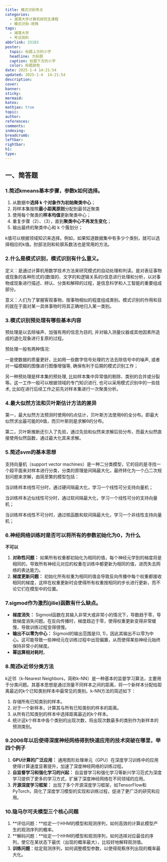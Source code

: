 ```yaml
---
title: 模式识别考点
categories:
  - 湘潭大学计算机研究生课程
  - 模式识别-陈殊
tags:
  - 湘潭大学
  - 考试资料
abbrlink: 33183
poster:
  topic: 标题上方的小字
  headline: 大标题
  caption: 标题下方的小字
  color: 标题颜色
date: 2025-1-4 14:21:54
updated: 2025-1-4  14:21:54
description:
cover:
banner:
sticky:
mermaid:
katex:
mathjax: true
topic:
author:
references:
comments:
indexing:
breadcrumb:
leftbar:
rightbar:
h1:
type:
---
```

## 一、简答题

### 1.简述kmeans基本步骤，参数k如何选择。 ###

1. 从数据中**选择 k 个对象作为初始聚类中心**；
2. 将样本集按照**最小距离原则**分配到最邻近聚类
3. 使用每个聚类的**样本均值**更新聚类中心；
4. 重复步骤（2）、（3），直到**聚类中心不再发生变化**；
5. 输出最终的聚类中心和 k 个簇划分；



k值可以根据领域知识来选择。例如，如果知道数据集中有多少个类别，就可以选择相应的k值。肘部法则和轮廓系数法也是常用的方法。



### 2.什么是模式识别，模式识别有什么意义。  ###

定义：是通过计算机用数学技术方法来研究模式的自动处理和判读。是对表征事物或现象的各种形式的(数值的、文字的和逻辑关系的)信息进行处理和分析，以对事物或现象进行描述、辨认、分类和解释的过程，是信息科学和人工智能的重要组成部分。

意义：人们为了掌握客观事物，按事物相似的程度组成类别。模式识别的作用和目的就在于面对某一具体事物时将其正确地归入某一类别。



### 3.模式识别预处理有哪些基本内容  ###

预处理是以去除噪声、加强有用的信息为目的, 并对输入测量仪器或其他因素所造成的退化现象进行复原的过程。

预处理一般有两种情况:

一是使数据的质量更好，比如用一些数字信号处理的方法去除信号中的噪声, 或者对一幅模糊的图像进行图像增强等, 确保有利于后期的模式识别工作；

另一种预处理是样本集的预处理, 比如样本集中异常值的剔除、类别的合并或分裂等。这一工作一般可以根据领域的专门知识进行, 也可以采用模式识别中的一些技术, 比如在进行后续工作之前先对样本集进行一次聚类分析。



### 4.最大似然方法和贝叶斯估计方法的差异

第一，最大似然方法预测时使用θ的点估计，贝叶斯方法使用θ的全分布。即最大似然求出最可能的θ值，而贝叶斯则是求解θ的分布。

第二，贝叶斯推断还引入了先验，通过先验和似然来求解后验分布，而最大似然直接使用似然函数，通过最大化其来求解。



### 5.简述svm的基本思想

支持向量机（support vector machines）是一种二分类模型，它的目的是寻找一个超平面来对样本进行分类，分类的原理是间隔最大化，最终转化为一个凸二次规划问题来求解，由简至繁的模型包括：

当训练样本线性可分时，通过硬间隔最大化，学习一个线性可分支持向量机；

当训练样本近似线性可分时，通过软间隔最大化，学习一个线性可分的支持向量机；

当训练样本线性不可分时，通过核函数和软间隔最大化，学习一个非线性支持向量机；



### 6.神经网络训练时是否可以将所有的参数初始化为0，为什么

**不可以**

1. **对称性问题：** 如果所有权重都初始化为相同的值，每个神经元学到的梯度将是相同的，导致所有神经元对应的权重在训练中都更新为相同的值，进而失去网络的表达能力。
2. **梯度更新问题：** 初始化所有权重为相同的值会导致反向传播中每个权重都接收相同的梯度，这样在权重更新时会使得所有权重按相同的步长进行更新，而不论它们在模型中的位置。



###  7.sigmod作为激烈(jilie)函数有什么缺点。

- **梯度消失：** Sigmoid函数在其输入非常大或非常小的情况下，导数趋于零，导致梯度消失问题。在反向传播时，梯度趋近于零，使得权重更新变得非常缓慢，导致训练过程变得很慢。
- **输出不以零为中心：** Sigmoid的输出范围是(0, 1)，因此其输出不以零为中心。这可能导致一些神经元在训练过程中出现偏置，从而使得某些神经元始终保持非常小的梯度。
- **幂运算相对耗时**。



### 8.简述k近邻分类方法

k近邻（k-Nearest Neighbors，简称k-NN）是一种基本的监督学习算法，主要用于分类问题。其基本思想是通过测量不同样本之间的距离，将一个新样本分配给距离最近的k个已知类别样本中最常见的类别。k-NN方法的简述如下：

1. 存储所有已知类别的样本。
2. 对于一个新样本，计算其与所有已知类别的样本的距离。
3. 从所有已知类别的样本中选择距离最近的k个样本。
4. 统计这k个样本中各个类别的出现次数，将出现次数最多的类别作为新样本的预测类别。



### 9.2006年以后使得深度神经网络得到快速应用的技术突破在哪里，举四个例子

1. **GPU计算的广泛应用：** 通用图形处理单元（GPU）在深度学习训练中的应用使得计算速度显著提升，加速了深度神经网络的训练过程。
2. **自监督学习和强化学习的兴起：** 自监督学习和强化学习等新兴学习范式为深度学习提供了更多的学习方式，扩展了深度神经网络在不同领域的应用。
3. **开源深度学习框架：** 出现了多个开源深度学习框架，如TensorFlow和PyTorch，简化了深度学习模型的实现和训练过程，促进了更广泛的研究和应用。



### 10.隐马尔可夫模型三个核心问题

1. **评估问题：**给定一个HHM的模型和观测序列，如何高效的计算此模型产生的观测序列的概率。
2. **解码问题：**给定一个HHM的模型和观测序列，如何选择对应最佳的序列，使它在某状态下最优（出现的概率最大），比较好地解释观测值。
3. **训练问题**：给定观测序列，如何调整模型参数，以使得观察序列出现的概率最大化。











































